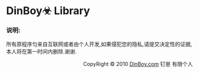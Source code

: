 <h1>DinBoy☣ Library</h1>
<h3>说明:</h3>
<p>所有原程序匀来自互联网或者由个人开发,如果侵犯您的隐私,请提交决定性的证据,本人将在第一时间内删除.谢谢.<br>
</p>
<p align='right'>CopyRight © 2010 <a href='http://www.dinboy.com'>DinBoy.com</a>  钉崽 有限个人</p>
